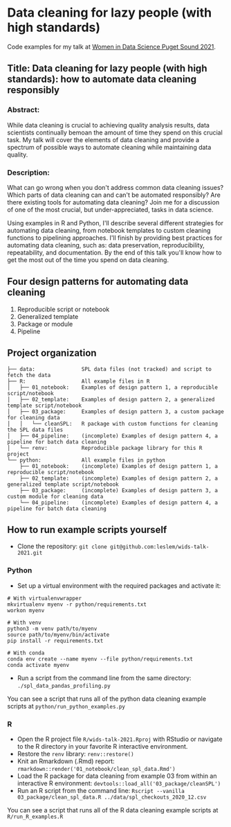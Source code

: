 # Data cleaning for lazy people (with high standards)

Code examples for my talk at [Women in Data Science Puget Sound 2021](https://www.widspugetsound.org/bios-abstracts-2021).

## Title: Data cleaning for lazy people (with high standards): how to automate data cleaning responsibly

### Abstract: 

While data cleaning is crucial to achieving quality analysis results, data scientists continually bemoan the amount of time they spend on this crucial task. My talk will cover the elements of data cleaning and provide a spectrum of possible ways to automate cleaning while maintaining data quality.

### Description: 

What can go wrong when you don't address common data cleaning issues? Which parts of data cleaning can and can't be automated responsibly? Are there existing tools for automating data cleaning? Join me for a discussion of one of the most crucial, but under-appreciated, tasks in data science. 

Using examples in R and Python, I'll describe several different strategies for automating data cleaning, from notebook templates to custom cleaning functions to pipelining approaches. I'll finish by providing best practices for automating data cleaning, such as: data preservation, reproducibility, repeatability, and documentation. By the end of this talk you'll know how to get the most out of the time you spend on data cleaning.

## Four design patterns for automating data cleaning

1. Reproducible script or notebook
1. Generalized template
1. Package or module
1. Pipeline

## Project organization

```
├── data:               SPL data files (not tracked) and script to fetch the data
├── R:                  All example files in R
│   ├── 01_notebook:    Examples of design pattern 1, a reproducible script/notebook
│   ├── 02_template:    Examples of design pattern 2, a generalized template script/notebook
│   ├── 03_package:     Examples of design pattern 3, a custom package for cleaning data
│   │   └── cleanSPL:   R package with custom functions for cleaning the SPL data files
│   ├── 04_pipeline:    (incomplete) Examples of design pattern 4, a pipeline for batch data cleaning
│   └── renv:           Reproducible package library for this R project
└── python:             All example files in python
    ├── 01_notebook:    (incomplete) Examples of design pattern 1, a reproducible script/notebook
    ├── 02_template:    (incomplete) Examples of design pattern 2, a generalized template script/notebook
    ├── 03_package:     (incomplete) Examples of design pattern 3, a custom module for cleaning data
    └── 04_pipeline:    (incomplete) Examples of design pattern 4, a pipeline for batch data cleaning
```

## How to run example scripts yourself

* Clone the repository: `git clone git@github.com:leslem/wids-talk-2021.git`

### Python

* Set up a virtual environment with the required packages and activate it:

```
# With virtualenvwrapper
mkvirtualenv myenv -r python/requirements.txt
workon myenv

# With venv
python3 -m venv path/to/myenv
source path/to/myenv/bin/activate
pip install -r requirements.txt

# With conda
conda env create --name myenv --file python/requirements.txt
conda activate myenv
```

* Run a script from the command line from the same directory: `./spl_data_pandas_profiling.py`

You can see a script that runs all of the python data cleaning example scripts at `python/run_python_examples.py`

### R

* Open the R project file `R/wids-talk-2021.Rproj` with RStudio or navigate to the R directory in your favorite R interactive environment.
* Restore the `renv` library: `renv::restore()`
* Knit an Rmarkdown (.Rmd) report: `rmarkdown::render('01_notebook/clean_spl_data.Rmd')`
* Load the R package for data cleaning from example 03 from within an interactive R environment: `devtools::load_all('03_package/cleanSPL')`
* Run an R script from the command line: `Rscript --vanilla 03_package/clean_spl_data.R ../data/spl_checkouts_2020_12.csv`

You can see a script that runs all of the R data cleaning example scripts at `R/run_R_examples.R`
